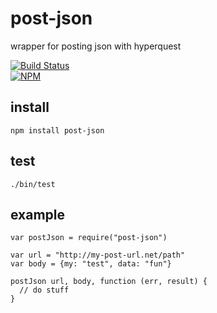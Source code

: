 # post-json

wrapper for posting json with hyperquest

[![Build Status](https://travis-ci.org/tphummel/post-json.png)](https://travis-ci.org/tphummel/post-json)  
[![NPM](https://nodei.co/npm/post-json.png?downloads=true)](https://nodei.co/npm/post-json/)

## install

    npm install post-json

## test
    
    ./bin/test

## example
    
    var postJson = require("post-json")

    var url = "http://my-post-url.net/path"
    var body = {my: "test", data: "fun"}
    
    postJson url, body, function (err, result) {
      // do stuff
    }